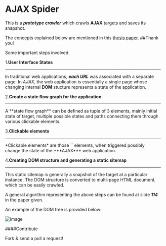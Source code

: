 AJAX Spider
===

This is a ***prototype crawler*** which crawls **AJAX** targets and saves its snapshot.

The concepts explained below are mentioned in this [thesis paper](http://www.slideshare.net/Sampetruda/analysis-and-testing-of-ajaxbased-singlepage-web-applications). ##Thank you!

Some important steps involved:

1.**User Interface States**
<hr>

In traditional web applications, ***each URL*** was associated with a separate page. In *AJAX*, the web application is essentially a single page whose changing internal **DOM** stucture represents a state of the application.

 2.**Create a state flow graph for the application**
<hr>
A **state flow graph** can be defined as tuple of 3 elements, mainly initial state of target, multiple possible states and paths connecting them through various clickable elements.

 3.**Clickable elements**
<hr>
*Clickable elements* are those `<a>` elements, when triggered possibly change the state of the ***AJAX*** web application.

 4.**Creating DOM structure and generating a static sitemap**
<hr>
This static sitemap is generally a snapshot of the target at a particular instance. The DOM structure is converted to multi-page HTML document, which can be easily crawled.

A general algorithm representing the above steps can be found at slide ***114*** in the paper given.

An example of the DOM tree is provided below:

![image]


####Contribute

Fork & send a pull a request!


[image]: http://static.flickr.com/75/154105033_f20d6d511f_m.jpg